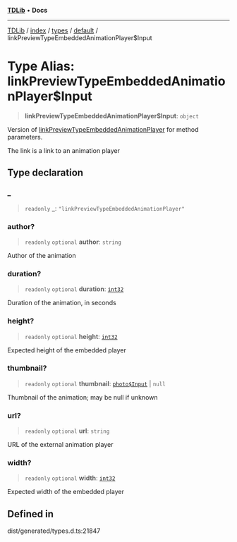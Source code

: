 [**TDLib**](../../../../../../README.md) • **Docs**

***

[TDLib](../../../../../../modules.md) / [index](../../../../../README.md) / [types](../../../README.md) / [default](../README.md) / linkPreviewTypeEmbeddedAnimationPlayer$Input

# Type Alias: linkPreviewTypeEmbeddedAnimationPlayer$Input

> **linkPreviewTypeEmbeddedAnimationPlayer$Input**: `object`

Version of [linkPreviewTypeEmbeddedAnimationPlayer](linkPreviewTypeEmbeddedAnimationPlayer.md) for method parameters.

The link is a link to an animation player

## Type declaration

### \_

> `readonly` **\_**: `"linkPreviewTypeEmbeddedAnimationPlayer"`

### author?

> `readonly` `optional` **author**: `string`

Author of the animation

### duration?

> `readonly` `optional` **duration**: [`int32`](int32.md)

Duration of the animation, in seconds

### height?

> `readonly` `optional` **height**: [`int32`](int32.md)

Expected height of the embedded player

### thumbnail?

> `readonly` `optional` **thumbnail**: [`photo$Input`](photo$Input.md) \| `null`

Thumbnail of the animation; may be null if unknown

### url?

> `readonly` `optional` **url**: `string`

URL of the external animation player

### width?

> `readonly` `optional` **width**: [`int32`](int32.md)

Expected width of the embedded player

## Defined in

dist/generated/types.d.ts:21847
